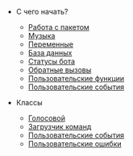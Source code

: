* С чего начать?
  * [Работа с пакетом](introduction/first-wrok-to-package.md)
  * [Музыка](introduction/music.md)
  * [Переменные](introduction/variables.md)
  * [База данных](introruction/database.md)
  * [Статусы бота](introduction/status.md)
  * [Обратные вызовы](introduction/callbacks.md)
  * [Пользовательские функции](introduction/custom-functions.md)
  * [Пользовательские события](introduction/custom-events.md)

* Классы
  * [Голосовой](classes/voice.md)
  * [Загрузчик команд](classes/command-handler.md)
  * [Пользовательские события](classes/custom-events.md)
  * [Пользовательские ошибки](classes/AoiError.md)